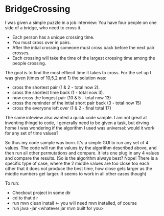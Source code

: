 # BridgeCrossing
I was given a simple puzzle in a job interview: 
You have four people on one side of a bridge, who need to cross it.
* Each person has a unique crossing time.
* You must cross over in pairs.
* After the intial crossing someone must cross back before the next pair crosses.
* Each crossing will take the time of the largest crossing time among the people crossing.

The goal is to find the most effiecit time it takes to cross. For the set up I was given (times of 10,5,2 and 1) the solution was:
* cross the shortest pair (1 & 2 - total now 2).
* cross the shortest time back (1 - total now 3).
* now cross the longest pair (10 & 5 - total now 13)
* cross the reminder of the intial short pair back (3 - total now 15)
* cross the everyone left over (1 & 2 - final total 17)

The same inteview also wanted a quick code sample. I am not great at inventing thingd to code,
I generally need to be given a task, but drving home I was wondering if the algorithm I used was
universal: would it work for any set of time values?

So thus my code sample was born. It's a simple GUI to run any set of 4 values. The code will run the values by the algorithm
described above, and then run all other permutations and compare. It lets one plug in any 4 values and compare the results.
(So is the algorithm always best? Nope! There is a specific type of case, where the 2 middle values are too close too each other
that it does not produce the best time, how close gets larger as the middle numbers get larger. It seems to work in all other cases though)

To run:
* Checkout project in some dir
* cd to that dir
* run mvn clean install <- you will need mvn installed, of course
* run java -jar \<whatever jar mvn built for you\>



